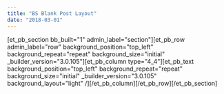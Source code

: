 ```yaml
---
title: "BS Blank Post Layout"
date: "2018-03-01"
---
```


\[et\_pb\_section bb\_built="1" admin\_label="section"\]\[et\_pb\_row admin\_label="row" background\_position="top\_left" background\_repeat="repeat" background\_size="initial" \_builder\_version="3.0.105"\]\[et\_pb\_column type="4\_4"\]\[et\_pb\_text background\_position="top\_left" background\_repeat="repeat" background\_size="initial" \_builder\_version="3.0.105" background\_layout="light" /\]\[/et\_pb\_column\]\[/et\_pb\_row\]\[/et\_pb\_section\]
